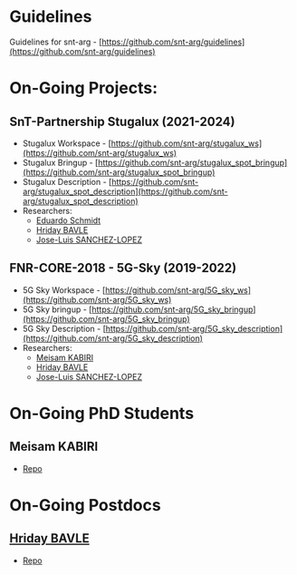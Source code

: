 # Guidelines 
Guidelines for snt-arg - [https://github.com/snt-arg/guidelines](https://github.com/snt-arg/guidelines)

# On-Going Projects:

## SnT-Partnership Stugalux (2021-2024)
- Stugalux Workspace - [https://github.com/snt-arg/stugalux_ws](https://github.com/snt-arg/stugalux_ws)
- Stugalux Bringup - [https://github.com/snt-arg/stugalux_spot_bringup](https://github.com/snt-arg/stugalux_spot_bringup)
- Stugalux Description - [https://github.com/snt-arg/stugalux_spot_description](https://github.com/snt-arg/stugalux_spot_description)
- Researchers:
  - [Eduardo Schmidt](https://github.com/edufschmidt)
  - [Hriday BAVLE](https://github.com/hridaybavle)
  - [Jose-Luis SANCHEZ-LOPEZ](https://github.com/joselusl)

## FNR-CORE-2018 - 5G-Sky (2019-2022)
- 5G Sky Workspace - [https://github.com/snt-arg/5G_sky_ws](https://github.com/snt-arg/5G_sky_ws)
- 5G Sky bringup - [https://github.com/snt-arg/5G_sky_bringup](https://github.com/snt-arg/5G_sky_bringup)
- 5G Sky Description - [https://github.com/snt-arg/5G_sky_description](https://github.com/snt-arg/5G_sky_description)
- Researchers:
  - [Meisam KABIRI](https://github.com/Meisam-Kabiri)
  - [Hriday BAVLE](https://github.com/hridaybavle)
  - [Jose-Luis SANCHEZ-LOPEZ](https://github.com/joselusl)


# On-Going PhD Students

## Meisam KABIRI
- [Repo](Repo)


# On-Going Postdocs

## [Hriday BAVLE](https://github.com/hridaybavle)
- [Repo](Repo)
